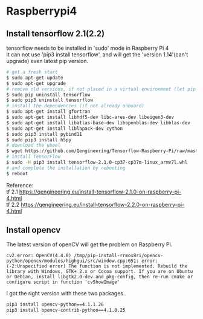 # Raspberrypi4  
## Install tensorflow 2.1(2.2)  
tensorflow needs to be installed in 'sudo' mode in Raspberry Pi 4  
It can not use 'pip3 install tensorflow', and will get the 'version 1.14'(can't upgrade) even latest pip version.  
```bash
# get a fresh start
$ sudo apt-get update
$ sudo apt-get upgrade
# remove old versions, if not placed in a virtual environment (let pip search for them)
$ sudo pip uninstall tensorflow
$ sudo pip3 uninstall tensorflow
# install the dependencies (if not already onboard)
$ sudo apt-get install gfortran
$ sudo apt-get install libhdf5-dev libc-ares-dev libeigen3-dev
$ sudo apt-get install libatlas-base-dev libopenblas-dev libblas-dev
$ sudo apt-get install liblapack-dev cython
$ sudo pip3 install pybind11
$ sudo pip3 install h5py
# download the wheel
$ wget https://github.com/Qengineering/Tensorflow-Raspberry-Pi/raw/master/tensorflow-2.1.0-cp37-cp37m-linux_armv7l.whl
# install TensorFlow
$ sudo -H pip3 install tensorflow-2.1.0-cp37-cp37m-linux_armv7l.whl
# and complete the installation by rebooting
$ reboot
```
Reference:  
tf 2.1 https://qengineering.eu/install-tensorflow-2.1.0-on-raspberry-pi-4.html  
tf 2.2 https://qengineering.eu/install-tensorflow-2.2.0-on-raspberry-pi-4.html  
  
## Install opencv  
The latest version of openCV will get the problem on Raspberry Pi.  
```
cv2.error: OpenCV(4.4.0) /tmp/pip-install-rrmos8ri/opencv-python/opencv/modules/highgui/src/window.cpp:651: error: (-2:Unspecified error) The function is not implemented. Rebuild the library with Windows, GTK+ 2.x or Cocoa support. If you are on Ubuntu or Debian, install libgtk2.0-dev and pkg-config, then re-run cmake or configure script in function 'cvShowImage'
```  
I got the right version with these two packages.  
```bash
pip3 install opencv-python==4.1.1.26
pip3 install opencv-contrib-python==4.1.0.25
```


